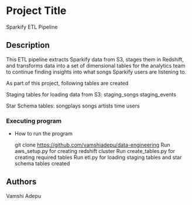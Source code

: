 # Project Title

Sparkify ETL Pipeline

## Description

This ETL pipeline extracts Sparkify data from S3, stages them in Redshift, and transforms data into a set of dimensional tables for the analytics team to continue finding insights into what songs Sparkify users are listening to.

As part of this project, following tables are created

Staging tables for loading data from S3:
staging_songs
staging_events

Star Schema tables:
songplays
songs 
artists 
time
users


### Executing program

* How to run the program

    git clone https://github.com/vamshiadepu/data-engineering
    Run aws_setup.py for creating redshift cluster
    Run create_tables.py for creating required tables
    Run etl.py for loading staging tables and star schema tables created

## Authors
Vamshi Adepu


